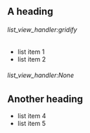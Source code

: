 ## A heading

###### list_view_handler:gridify
- list item 1
- list item 2

###### list_view_handler:None

## Another heading
- list item 4
- list item 5
